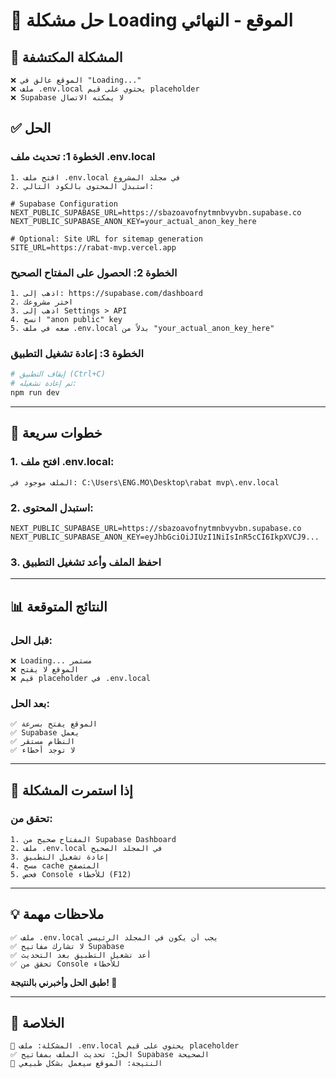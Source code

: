# 🔧 حل مشكلة Loading الموقع - النهائي

## 🎯 **المشكلة المكتشفة**

```
❌ الموقع عالق في "Loading..." 
❌ ملف .env.local يحتوي على قيم placeholder
❌ Supabase لا يمكنه الاتصال
```

## ✅ **الحل**

### **الخطوة 1: تحديث ملف .env.local**

```
1. افتح ملف .env.local في مجلد المشروع
2. استبدل المحتوى بالكود التالي:
```

```env
# Supabase Configuration
NEXT_PUBLIC_SUPABASE_URL=https://sbazoavofnytmnbvyvbn.supabase.co
NEXT_PUBLIC_SUPABASE_ANON_KEY=your_actual_anon_key_here

# Optional: Site URL for sitemap generation
SITE_URL=https://rabat-mvp.vercel.app
```

### **الخطوة 2: الحصول على المفتاح الصحيح**

```
1. اذهب إلى: https://supabase.com/dashboard
2. اختر مشروعك
3. اذهب إلى Settings > API
4. انسخ "anon public" key
5. ضعه في ملف .env.local بدلاً من "your_actual_anon_key_here"
```

### **الخطوة 3: إعادة تشغيل التطبيق**

```bash
# إيقاف التطبيق (Ctrl+C)
# ثم إعادة تشغيله:
npm run dev
```

---

## 🔧 **خطوات سريعة**

### **1. افتح ملف .env.local:**
```
الملف موجود في: C:\Users\ENG.MO\Desktop\rabat mvp\.env.local
```

### **2. استبدل المحتوى:**
```env
NEXT_PUBLIC_SUPABASE_URL=https://sbazoavofnytmnbvyvbn.supabase.co
NEXT_PUBLIC_SUPABASE_ANON_KEY=eyJhbGciOiJIUzI1NiIsInR5cCI6IkpXVCJ9...
```

### **3. احفظ الملف وأعد تشغيل التطبيق**

---

## 📊 **النتائج المتوقعة**

### **قبل الحل:**
```
❌ Loading... مستمر
❌ الموقع لا يفتح
❌ قيم placeholder في .env.local
```

### **بعد الحل:**
```
✅ الموقع يفتح بسرعة
✅ Supabase يعمل
✅ النظام مستقر
✅ لا توجد أخطاء
```

---

## 🚨 **إذا استمرت المشكلة**

### **تحقق من:**
```
1. المفتاح صحيح من Supabase Dashboard
2. ملف .env.local في المجلد الصحيح
3. إعادة تشغيل التطبيق
4. مسح cache المتصفح
5. فحص Console للأخطاء (F12)
```

---

## 💡 **ملاحظات مهمة**

```
✅ ملف .env.local يجب أن يكون في المجلد الرئيسي
✅ لا تشارك مفاتيح Supabase
✅ أعد تشغيل التطبيق بعد التحديث
✅ تحقق من Console للأخطاء
```

**طبق الحل وأخبرني بالنتيجة! 🚀**

---

## 🎉 **الخلاصة**

```
🔧 المشكلة: ملف .env.local يحتوي على قيم placeholder
✅ الحل: تحديث الملف بمفاتيح Supabase الصحيحة
🚀 النتيجة: الموقع سيعمل بشكل طبيعي
```

